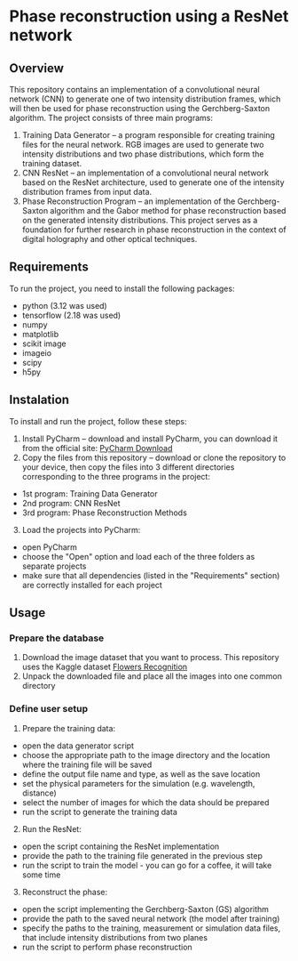 # Phase reconstruction using a ResNet network

## Overview

This repository contains an implementation of a convolutional neural network (CNN) to generate one of two intensity distribution frames, which will then be used for phase reconstruction using the Gerchberg-Saxton algorithm. The project consists of three main programs:
1. Training Data Generator – a program responsible for creating training files for the neural network. RGB images are used to generate two intensity distributions and two phase distributions, which form the training dataset.
2. CNN ResNet – an implementation of a convolutional neural network based on the ResNet architecture, used to generate one of the intensity distribution frames from input data.
3. Phase Reconstruction Program – an implementation of the Gerchberg-Saxton algorithm and the Gabor method for phase reconstruction based on the generated intensity distributions.
This project serves as a foundation for further research in phase reconstruction in the context of digital holography and other optical techniques.

## Requirements

To run the project, you need to install the following packages:
- python (3.12 was used)
- tensorflow (2.18 was used)
- numpy
- matplotlib
- scikit image
- imageio
- scipy
- h5py

## Instalation

To install and run the project, follow these steps:
1. Install PyCharm – download and install PyCharm, you can download it from the official site: [PyCharm Download](https://www.jetbrains.com/pycharm/download/)
2. Copy the files from this repository – download or clone the repository to your device, then copy the files into 3 different directories corresponding to the three programs in the project:
- 1st program: Training Data Generator
- 2nd program: CNN ResNet
- 3rd program: Phase Reconstruction Methods
3. Load the projects into PyCharm:
- open PyCharm
- choose the "Open" option and load each of the three folders as separate projects
- make sure that all dependencies (listed in the "Requirements" section) are correctly installed for each project

## Usage

### Prepare the database

1. Download the image dataset that you want to process. This repository uses the Kaggle dataset [Flowers Recognition](https://www.kaggle.com/datasets/alxmamaev/flowers-recognition)
2. Unpack the downloaded file and place all the images into one common directory

### Define user setup

1. Prepare the training data:
- open the data generator script
- choose the appropriate path to the image directory and the location where the training file will be saved
- define the output file name and type, as well as the save location
- set the physical parameters for the simulation (e.g. wavelength, distance)
- select the number of images for which the data should be prepared
- run the script to generate the training data
2. Run the ResNet:
- open the script containing the ResNet implementation
- provide the path to the training file generated in the previous step
- run the script to train the model - you can go for a coffee, it will take some time
3. Reconstruct the phase:
- open the script implementing the Gerchberg-Saxton (GS) algorithm
- provide the path to the saved neural network (the model after training)
- specify the paths to the training, measurement or simulation data files, that include intensity distributions from two planes
- run the script to perform phase reconstruction